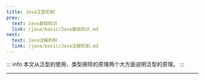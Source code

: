 ```yaml
---
title: Java泛型机制
prev:
  text: Java基础知识
  link: /java/basic/Java基础知识.md
next:
  text: Java注解机制
  link: /java/basic/Java注解机制.md
---
```

::: info
本文从泛型的使用、类型擦除的原理两个大方面说明泛型的原理。
:::
<Toc />

---